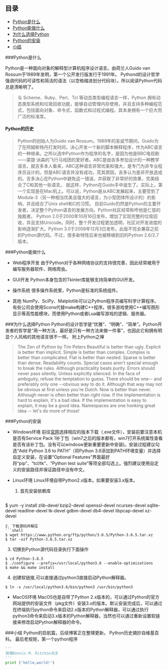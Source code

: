 ## 目录

* [Python是什么](#Python是什么)
* [Python能做什么](#python能做什么)
* [为什么选择Python](#为什么选择python)
* [Python的安装](#python的安装)
* [小结](#小结)

###Python是什么

Python是一种面向对象的解释型计算机程序设计语言。由荷兰人Guido van Rossum于1989年发明，第一个公开发行版发行于1991年。
Pythond的设计哲学强调代码的可读性和简洁的语法（以空格缩进划分代码块）。所以阅读Python代码总是清晰明了。

> 与 Scheme、Ruby、Perl、Tcl 等动态类型编程语言一样，Python 拥有动态类型系统和垃圾回收功能，能够自动管理内存使用，并且支持多种编程范式，包括面向对象、命令式、函数式和过程式编程。其本身拥有一个巨大而广泛的标准库。     
#### Python的历史
> Python的创始人为Guido van Rossum。1989年的圣诞节期间，Guido为了在阿姆斯特丹打发时间，决心开发一个新的脚本解释程序，作为ABC语言的一种继承。之所以选中Python作为程序的名字，是因为他是BBC电视剧——蒙提·派森的飞行马戏团的爱好者。ABC是由吉多参加设计的一种教学语言。就吉多本人看来，ABC这种语言非常优美和强大，是专门为非专业程序员设计的。但是ABC语言并没有成功，究其原因，吉多认为是非开放造成的。吉多决心在Python中避免这一错误，并获取了非常好的效果，完美结合了C和其他一些语言。
就这样，Python在Guido手中诞生了。实际上，第一个实现是在Mac机上。可以说，Python是从ABC发展起来，主要受到了Modula-3（另一种相当优美且强大的语言，为小型团体所设计的）的影响。并且结合了Unix shell和C的习惯。
目前Guido仍然是Python的主要开发者，决定整个Python语言的发展方向。Python社区经常称呼他是仁慈的独裁者。
Python 2.0于2000年10月16日发布，增加了实现完整的垃圾回收，并且支持Unicode。同时，整个开发过程更加透明，社区对开发进度的影响逐渐扩大。Python 3.0于2008年12月3日发布，此版不完全兼容之前的Python源代码。不过，很多新特性后来也被移植到旧的Python 2.6/2.7版本。

###Python能做什么
- Web程序开发
由于Python对于各种网络协议的支持很完善，因此经常被用于编写服务器软件、网络爬虫。


- GUI开发
Python本身包含的Tkinter库能够支持简单的GUI开发。

- 操作系统
很多操作系统里，Python是标准的系统组件。

- 其他
NumPy、SciPy、Matplotlib可以让Python程序员编写科学计算程序。有些公司会使用Scons代替make构建C++程序。很多游戏使用C++编写图形显示等高性能模块，而使用Python或者Lua编写游戏的逻辑、服务器。

###为什么选择Python
Python的设计哲学是“优雅”、“明确”、“简单”。Python开发者的哲学是“用一种方法，最好是只有一种方法来做一件事”，也因此它和拥有明显个人风格的其他语言很不一样。
附上Python之禅
>The Zen of Python
by Tim Peters
Beautiful is better than ugly.
Explicit is better than implicit.
Simple is better than complex.
Complex is better than complicated.
Flat is better than nested.
Sparse is better than dense.
Readability counts.
Special cases aren't special enough to break the rules.
Although practicality beats purity.
Errors should never pass silently.
Unless explicitly silenced.
In the face of ambiguity, refuse the temptation to guess.
There should be one-- and preferably only one --obvious way to do it.
Although that way may not be obvious at first unless you're Dutch.
Now is better than never.
Although never is often better than *right* now.
If the implementation is hard to explain, it's a bad idea.
If the implementation is easy to explain, it may be a good idea.
Namespaces are one honking great idea -- let's do more of those!

###Python的安装
- Windows环境
前往[官网](https://www.python.org/downloads/)选择相应的版本下载（.exe文件），安装前要注意本机是否有Service Pack 1补丁包（win7之后的版本都有，win7打开系统属性查看是否有该补丁包。没有可以windosw更新重要更新中安装)。安装过程建议勾选“Add Python 3.6 to PATH”（将Python 3.6添加到PATH环境变量）并选择自定义安装，在设置“Optional Features”界面最好将“pip”、“tcl/tk”、“Python test suite”等项全部勾选上。强烈建议使用自定义的安装路径并保证路径中没有中文。

- Linux环境
Linux环境自带Python2.x版本。如果要安装3.x版本。
  1. 首先安装依赖库
  ```shell
$ yum -y install zlib-devel bzip2-devel openssl-devel ncurses-devel sqlite-devel readline-devel tk-devel gdbm-devel db4-devel libpcap-devel xz-devel
  ```
  2. 下载源码并解压
  ```shell
$ wget https://www.python.org/ftp/python/3.6.5/Python-3.6.5.tar.xz
$ tar -xzf Python-3.6.5.tar.xz
  ```
  3. 切换到Python源代码目录执行下面操作
  ```shell
$ cd Python-3.6.5
$ ./configure --prefix=/usr/local/python3.6 --enable-optimizations
$ make && make install
  ```
  4. 创建软链接,可以直接通过python3直接启动Python解释器。
  ```shell
$ ln -s /usr/local/python3.6/bin/python3 /usr/bin/python3
  ```

- MacOS环境
MacOS也是自带了Python 2.x版本的，可以通过Python的官方网站提供的安装文件（pkg文件）安装3.x的版本。默认安装完成后，可以通过在终端执行python命令来启动2.x版本的Python解释器，可以通过执行python3命令来启动3.x版本的Python解释器，当然也可以通过重新设置软链接来修改启动Python解释器的命令。

###小结
Python的启航篇，后续博客正在整理更新。
Python历史摘抄自维基百科。
最后老规矩，第一个python程序
```python
'''
致敬Dennis M. Ritchie先生
'''
print ('hello,world!')
```

